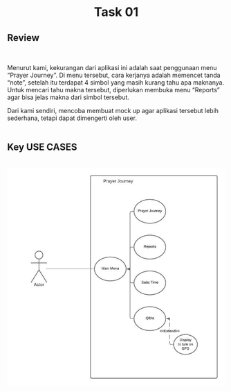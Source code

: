 <h1 align="center">Task 01</h1>

<h2>Review</h2><br>

Menurut kami, kekurangan dari aplikasi ini adalah saat penggunaan menu “Prayer Journey”. Di menu tersebut, cara kerjanya adalah memencet tanda “note”, setelah itu terdapat 4 simbol yang masih kurang tahu apa maknanya. Untuk mencari tahu makna tersebut, diperlukan membuka menu “Reports” agar bisa jelas makna dari simbol tersebut.

Dari kami sendiri, mencoba membuat mock up agar aplikasi tersebut lebih sederhana, tetapi dapat dimengerti oleh user.
<br><br>

<h2>Key USE CASES</h2><br>
<img src="Use Case.jpeg">
